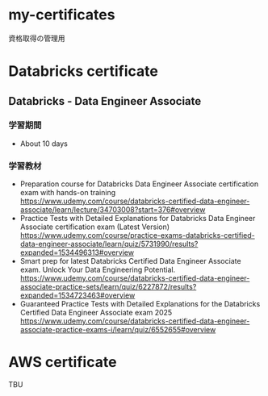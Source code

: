 # my-certificates
資格取得の管理用

# Databricks certificate
## Databricks - Data Engineer Associate
### 学習期間
- About 10 days
### 学習教材
- Preparation course for Databricks Data Engineer Associate certification exam with hands-on training
https://www.udemy.com/course/databricks-certified-data-engineer-associate/learn/lecture/34703008?start=376#overview
- Practice Tests with Detailed Explanations for Databricks Data Engineer Associate certification exam (Latest Version)
https://www.udemy.com/course/practice-exams-databricks-certified-data-engineer-associate/learn/quiz/5731990/results?expanded=1534496313#overview
- Smart prep for latest Databricks Certified Data Engineer Associate exam. Unlock Your Data Engineering Potential.
https://www.udemy.com/course/databricks-certified-data-engineer-associate-practice-sets/learn/quiz/6227872/results?expanded=1534723463#overview
- Guaranteed Practice Tests with Detailed Explanations for the Databricks Certified Data Engineer Associate exam 2025
https://www.udemy.com/course/databricks-certified-data-engineer-associate-practice-exams-i/learn/quiz/6552655#overview

# AWS certificate
TBU

